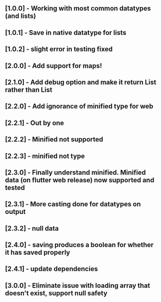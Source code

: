 ## [1.0.0] - Working with most common datatypes (and lists)
## [1.0.1] - Save in native datatype for lists
## [1.0.2] - slight error in testing fixed
## [2.0.0] - Add support for maps!
## [2.1.0] - Add debug option and make it return List<type> rather than List<dynamic>
## [2.2.0] - Add ignorance of minified type for web
## [2.2.1] - Out by one
## [2.2.2] - Minified not supported
## [2.2.3] - minified not type
## [2.3.0] - Finally understand minified. Minified data (on flutter web release) now supported and tested
## [2.3.1] - More casting done for datatypes on output
## [2.3.2] - null data
## [2.4.0] - saving produces a boolean for whether it has saved properly
## [2.4.1] - update dependencies
## [3.0.0] - Eliminate issue with loading array that doesn't exist, support null safety